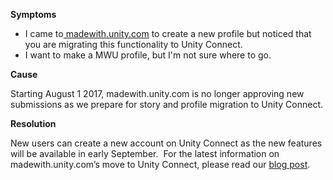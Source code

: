 
        

**Symptoms** 

*   I came to[ madewith.unity.com](http://madewith.unity.com/) to create a new profile but noticed that you are migrating this functionality to Unity Connect. 
*   I want to make a MWU profile, but I'm not sure where to go.

**Cause** 

Starting August 1 2017, madewith.unity.com is no longer approving new submissions as we prepare for story and profile migration to Unity Connect.

**Resolution** 

New users can create a new account on Unity Connect as the new features will be available in early September.  For the latest information on madewith.unity.com’s move to Unity Connect, please read our [blog post](https://blogs.unity3d.com/2017/08/08/madewith-unity-com-profile-and-story-creation-is-moving-to-unity-connect/).  

      